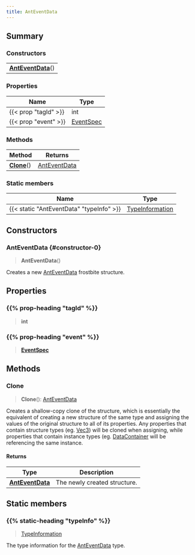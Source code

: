 ```yaml
---
title: AntEventData
---
```



## Summary
### Constructors
| |
| ----------- |
| **[AntEventData](#constructor-0)**() |

### Properties
| Name | Type |
| ---- | ---- |
| {{< prop "tagId" >}} | int |
| {{< prop "event" >}} | [EventSpec](/vext/ref/fb/eventspec) |

### Methods
| Method | Returns |
| ------ | ---- |
| **[Clone](#clone)**() | [AntEventData](/vext/ref/fb/anteventdata) |

### Static members
| Name | Type |
| ---- | ---- |
| {{< static "AntEventData" "typeInfo" >}} | [TypeInformation](/vext/ref/shared/class/typeinformation) |

## Constructors
### AntEventData {#constructor-0}
> **AntEventData**()

Creates a new [AntEventData](/vext/ref/fb/anteventdata) frostbite structure.

## Properties
### {{% prop-heading "tagId" %}}
> **int**

### {{% prop-heading "event" %}}
> **[EventSpec](/vext/ref/fb/eventspec)**

## Methods
### Clone
> **Clone**(): [AntEventData](/vext/ref/fb/anteventdata)

Creates a shallow-copy clone of the structure, which is essentially the equivalent of creating a new structure of the same type and assigning the values of the original structure to all of its properties. Any properties that contain structure types (eg. [Vec3](/vext/ref/shared/class/vec3)) will be cloned when assigning, while properties that contain instance types (eg. [DataContainer](/vext/ref/shared/class/datacontainer) will be referencing the same instance.

#### Returns
| Type | Description |
| ---- | ----------- |
| **[AntEventData](/vext/ref/fb/anteventdata)** | The newly created structure. |

## Static members
### {{% static-heading "typeInfo" %}}
> [TypeInformation](/vext/ref/shared/class/typeinformation)

The type information for the [AntEventData](/vext/ref/fb/anteventdata) type.

